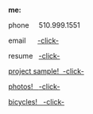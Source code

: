 **me:**

phone
 &nbsp;  &nbsp;  510.999.1551
 
 email
&nbsp; &nbsp;&nbsp;&nbsp;<a href="mailto:bharat_nair@hotmail.com">-click-</a><br>

resume
&nbsp; <a href="RESUME SUM.pdf" download target="_blank">  -click-
 
project sample!
 &nbsp;-click-
 
photos!
&nbsp; <a href="Resume Photos.pdf" download target="_blank">  -click-
 
bicycles!
&nbsp; <a href="Resume Bicycles.pdf" download target="_blank">  -click-


